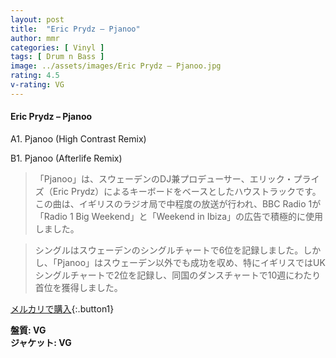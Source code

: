 ```yaml
---
layout: post
title:  "Eric Prydz – Pjanoo"
author: mmr
categories: [ Vinyl ]
tags: [ Drum n Bass ]
image: ../assets/images/Eric Prydz – Pjanoo.jpg
rating: 4.5
v-rating: VG
---
```


#### Eric Prydz – Pjanoo

A1. Pjanoo (High Contrast Remix)

B1. Pjanoo (Afterlife Remix)

> 「Pjanoo」は、スウェーデンのDJ兼プロデューサー、エリック・プライズ（Eric Prydz）によるキーボードをベースとしたハウストラックです。この曲は、イギリスのラジオ局で中程度の放送が行われ、BBC Radio 1が「Radio 1 Big Weekend」と「Weekend in Ibiza」の広告で積極的に使用しました。

> シングルはスウェーデンのシングルチャートで6位を記録しました。しかし、「Pjanoo」はスウェーデン以外でも成功を収め、特にイギリスではUKシングルチャートで2位を記録し、同国のダンスチャートで10週にわたり首位を獲得しました。


[メルカリで購入](https://jp.mercari.com/item/m63849423983){:.button1}

<div class="mt-4 mb-4 d-flex align-items-center">
<strong class="mr-1">盤質: VG</strong>
</div>
<div class="mt-4 mb-4 d-flex align-items-center">
<strong class="mr-1">ジャケット: VG</strong>
</div>
